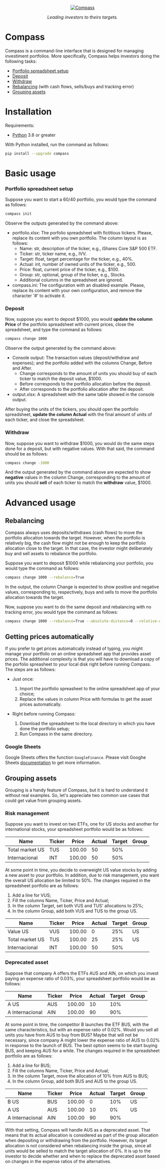 <p align="center">
  <a href="https://github.com/dinaldoap/compass"><img src="https://raw.githubusercontent.com/dinaldoap/compass/main/docs/img/logo.png" alt="Compass"></a>
</p>
<p align="center">
    <em>Leading investors to theirs targets.</em>
</p>

# Compass

Compass is a command-line interface that is designed for managing investiment portfolios. More specifically, Compass helps investors doing the following tasks:

* [Portfolio spreadsheet setup](#portfolio-spreadsheet-setup)
* [Deposit](#deposit)
* [Withdraw](#withdraw)
* [Rebalancing](#rebalancing) (with cash flows, sells/buys and tracking error)
* [Grouping assets](#grouping-assets)

# Installation

Requirements:
* [Python](https://www.python.org/) 3.8 or greater

With Python installed, run the command as follows:
```bash
pip install --upgrade compass
```

# Basic usage

### Portfolio spreadsheet setup

Suppose you want to start a 60/40 portfolio, you would type the command as follows:
```bash
compass init
```

Observe the outputs generated by the command above: 
* portfolio.xlsx: The porfolio spreadsheet with fictitious tickers. Please, replace its content with you own portfolio. The column layout is as follows:
    * Name: str, description of the ticker, e.g., iShares Core S&P 500 ETF.
    * Ticker: str, ticker name, e.g., IVV.
    * Target: float, target percentage for the ticker, e.g., 40%.
    * Actual: int, number of owned units of the ticker, e.g., 500.
    * Price: float, current price of the ticker, e.g., $100.
    * Group: str, optional, group of the ticker, e.g., Stocks.
    * Additional columns in the spreadsheet are ignored.
* compass.ini: The configuration with an disabled example. Please, replace its content with your own configuration, and remove the character \'#\' to activate it.

### Deposit

Now, suppose you want to deposit $1000, you would **update the column Price** of the portfolio spreadsheet with current prices, close the spreadsheet, and type the command as follows:

```bash
compass change 1000
```

Observe the output generated by the command above:
* Console output: The transaction values (deposit/withdraw and expenses); and the portfolio added with the columns Change, Before and After.
    * Change corresponds to the amount of units you should buy of each ticker to match the deposit value, $1000.
    * Before corresponds to the portfolio allocation before the deposit.
    * After corresponds to the portfolio allocation after the deposit.
* output.xlsx: A spreadsheet with the same table showed in the console output.

After buying the units of the tickers, you should open the portfolio spreadsheet, **update the column Actual** with the final amount of units of each ticker, and close the spreadsheet. 

### Withdraw

Now, suppose you want to withdraw $1000, you would do the same steps done for a deposit, but with negative values. With that said, the command should be as follows:

```bash
compass change -1000
```

And the output generated by the command above are expected to show **negative** values in the column Change, corresponding to the amount of units you should **sell** of each ticker to match the **withdraw** value, $1000.

# Advanced usage

## Rebalancing

Compass always uses deposits/withdraws (cash flows) to move the portfolio allocation towards the target. However, when the portfolio is relatively big, the cash flow might not be enough to keep the portfolio allocation close to the target. In that case, the investor might deliberately buy and sell assets to rebalance the portfolio. 

Suppose you want to deposit $1000 while rebalancing your portfolio, you would type the command as follows:

```bash
compass change 1000 --rebalance=True
```

In the output, the column Change is expected to show positive and negative values, corresponding to, respectively, buys and sells to move the portfolio allocation towards the target.

Now, suppose you want to do the same deposit and rebalancing with no tracking error, you would type the command as follows:

```bash
compass change 1000 --rebalance=True --absolute-distance=0 --relative-distance=0
```


## Getting prices automatically

If you prefer to get prices automatically instead of typing, you might manage your portfolio on an online spreadsheet app that provides asset prices. The additional complexity is that you will have to download a copy of the porfolio spreasheet to your local disk right before running Compass. The steps are as follows:

* Just once:

    1. Import the portfolio spreasheet to the online spreadsheet app of your choice;
    2. Replace the values in column Price with formulas to get the asset prices automatically.    

* Right before running Compass:
    1. Download the spreadsheet to the local directory in which you have done the portfolio setup;
    2. Run Compass in the same directory.

### Google Sheets

Google Sheets offers the function `GoogleFinance`. Please visit Googhe Sheets [documentation](https://support.google.com/docs/answer/3093281) to get more information.



## Grouping assets

Grouping is a handy feature of Compass, but it is hard to understand it without real examples. So, let's appreciate two common use cases that could get value from grouping assets.

### Risk management

Suppose you want to invest on two ETFs, one for US stocks and another for international stocks, your spreadsheet portfolio would be as follows:

| Name            | Ticker | Price  | Actual | Target | Group |
|-----------------|--------|--------|--------|--------|-------|
| Total market US | TUS    | 100.00 |     50 |    50% |       |
| Internacional   | INT    | 100.00 |     50 |    50% |       |


At some point in time, you decide to overweight US value stocks by adding a new asset to your portfolio. In addition, due to risk management, you want the overall US allocation be limited to 50%. The changes required in the spreadsheet portfolio are as follows:

1. Add a line for VUS;
2. Fill the columns Name, Ticker, Price and Actual;
3. In the column Target, set both VUS and TUS' allocations to 25%;
4. In the column Group, add both VUS and TUS to the group US.



| Name            | Ticker | Price  | Actual | Target | Group |
|-----------------|--------|--------|--------|--------|-------|
| Value US        | VUS    | 100.00 |      0 |    25% | US    |
| Total market US | TUS    | 100.00 |     25 |    25% | US    |
| Internacional   | INT    | 100.00 |     50 |    50% |       |

### Deprecated asset

Suppose that company A offers the ETFs AUS and AIN, on which you invest paying an expense ratio of 0.03%, your spreadsheet portfolio would be as follows:

| Name            | Ticker | Price  | Actual | Target | Group |
|-----------------|--------|--------|--------|--------|-------|
| A US            | AUS    | 100.00 |     10 |    10% |       |
| A Internacional | AIN    | 100.00 |     90 |    90% |       |
  
At some point in time, the competitor B launches the ETF BUS, with the same characteristics, but with an expense ratio of 0.02%. Would you sell all units you have from AUS to buy from BUS? Maybe that will not be necessary, since company A might lower the expense ratio of AUS to 0.02% in response to the launch of BUS. The best option seems to be start buying BUS, and keeping AUS for a while. The changes required in the spreadsheet portfolio are as follows:

1. Add a line for BUS;
2. Fill the columns Name, Ticker, Price and Actual;
3. In the column Target, move the allocation of 10% from AUS to BUS;
4. In the column Group, add both BUS and AUS to the group US.

| Name            | Ticker | Price  | Actual | Target | Group |
|-----------------|--------|--------|--------|--------|-------|
| B US            | BUS    | 100.00 |      0 |    10% | US    |
| A US            | AUS    | 100.00 |     10 |     0% | US    |
| A Internacional | AIN    | 100.00 |     90 |    90% |       |

With that setting, Compass will handle AUS as a deprecated asset. That means that its actual allocation is considered as part of the group allocation when depositing or withdrawing from the portfolio. However, its target allocation is not considered when rebalancing inside the group, since all units would be selled to match the target allocation of 0%. It is up to the investor to decide whether and when to replace the deprecated asset based on changes in the expense ratios of the alternatives.